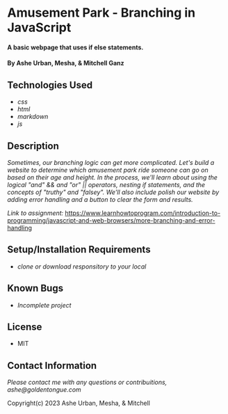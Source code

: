# Amusement Park - Branching in JavaScript

#### A basic webpage that uses if else statements.

#### By Ashe Urban, Mesha, & Mitchell Ganz

## Technologies Used

* _css_
* _html_
* _markdown_
* _js_

## Description

_Sometimes, our branching logic can get more complicated. Let's build a website to determine which amusement park ride someone can go on based on their age and height. In the process, we'll learn about using the logical "and" && and "or" || operators, nesting if statements, and the concepts of "truthy" and "falsey". We'll also include polish our website by adding error handling and a button to clear the form and results._

_Link to assignment:_ https://www.learnhowtoprogram.com/introduction-to-programming/javascript-and-web-browsers/more-branching-and-error-handling

## Setup/Installation Requirements

* _clone or download responsitory to your local_

## Known Bugs

* _Incomplete project_

## License

* MIT

## Contact Information

_Please contact me with any questions or contribuitions, ashe@goldentongue.com_

Copyright(c) 2023 Ashe Urban, Mesha, & Mitchell
